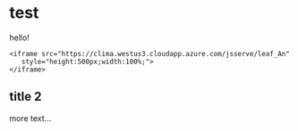 # test
hello!

```@raw html
<iframe src="https://clima.westus3.cloudapp.azure.com/jsserve/leaf_An"
   style="height:500px;width:100%;">
</iframe>
```

## title 2 
more text...
